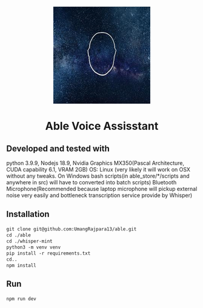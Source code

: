 <div align="center">

<p align="center">
  <a aria-label="Arrow logo" href="">
    <img src="./assets/128x128.jpeg">
  </a>
</p>  

# Able Voice Assisstant #

</div >

## Developed and tested with ##

  python 3.9.9,
  Nodejs 18.9,
  Nvidia Graphics MX350(Pascal Architecture, CUDA capability 6.1, VRAM 2GB)
  OS: Linux (very likely it will work on OSX without any tweaks. On Windows bash scripts(in able_store/*/scripts and anywhere in src) will have to converted into batch scripts)
  Bluetooth Microphone(Recommended because laptop microphone will pickup external noise very easily and bottleneck transcription service provide by Whisper)

## Installation ##

    git clone git@github.com:UmangRajpara13/able.git
    cd ./able
    cd ./whisper-mint
    python3 -m venv venv
    pip install -r requirements.txt
    cd..
    npm install

## Run ##

    npm run dev


